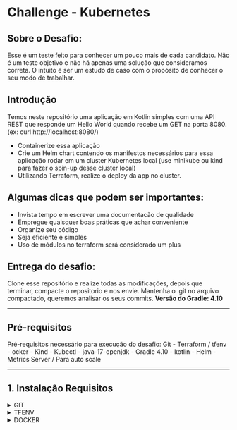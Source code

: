 # Challenge - Kubernetes

## Sobre o Desafio: 

Esse é um teste feito para conhecer um pouco mais de cada candidato. 
Não é um teste objetivo e não há apenas uma solução que consideramos correta. 
O intuito é ser um estudo de caso com o propósito de conhecer o seu modo de trabalhar.

## Introdução

Temos neste repositório uma aplicação em Kotlin simples com uma API REST que responde um Hello World quando recebe um GET na porta 8080. (ex: curl http://localhost:8080/)

* Containerize essa aplicação
* Crie um Helm chart contendo os manifestos necessários para essa aplicação rodar em um cluster Kubernetes local (use minikube ou kind para fazer o spin-up desse cluster local)
* Utilizando Terraform, realize o deploy da app no cluster.

## Algumas dicas que podem ser importantes:

* Invista tempo em escrever uma documentacão de qualidade
* Empregue quaisquer boas práticas que achar conveniente 
* Organize seu código
* Seja eficiente e simples
* Uso de módulos no terraform será considerado um plus

## Entrega do desafio:

Clone esse repositório e realize todas as modificações, depois que terminar, compacte o repositorio e nos envie. Mantenha o .git no arquivo compactado, queremos analisar os seus commits.
 **Versão do Gradle: 4.10**

---

## **Pré-requisitos**

Pré-requisitos necessário para execução do desafio:
 Git - Terraform / tfenv - ocker - Kind - Kubectl - java-17-openjdk - Gradle 4.10 - kotlin - Helm -  Metrics Server / Para auto scale

---

## **1. Instalação Requisitos**
<details>
<summary>GIT</summary>

1. Comando para instalação:
   ```bash
   sudo dnf install git -y
   ```
2. Validação:
   ```bash
   git --version
   ```
</details>
<details>
<summary>TFENV</summary>

1. Comando para instalação:
   ```bash
   Baixando o Tfenv:
   git clone https://github.com/tfutils/tfenv.git ~/.tfenv
   ```
2. Configuramdp:
   ```bash
   Adicionando a variavel de ambiente no bash_profile para poder chamar de qualquer diretório:
   echo 'export PATH="$HOME/.tfenv/bin:$PATH"' >> ~/.bash_profile
   ```
3. Auternativa para configurar:
   ```bash
   Auternativa ao bash profile:
   sudo ln -s ~/.tfenv/bin/* /usr/local/bin
   ```
4. Comando para instalação:
   ```bash
   tfenv -v
   ```
</details>
<details>
<summary>DOCKER</summary>

1. Adicione o repositório do Docker:
   ```bash
   sudo dnf config-manager --add-repo https://download.docker.com/linux/centos/docker-ce.repo
   ```
2. Com o repositório adicionado, instale o Docker, que é composto de três pacotes::
   ```bash
   sudo dnf install docker-ce docker-ce-cli containerd.io -y 
   ```
3. Após a conclusão da instalação, inicie o daemon do Docker e coloque na inicilização automatica::
   ```bash
   sudo systemctl start docker
   sudo systemctl enable docker
   sudo systemctl status docker
   ```
4. Executando o comando Docker sem Sudo (opcional):
   ```bash 
   Executando o comando Docker sem Sudo (opcional)
   Se você quiser evitar digitar sudo sempre que executar o comando docker, adicione seu nome de usuário ao grupo docker:
   sudo usermod -aG docker $(whoami)

   Se você precisar adicionar um usuário ao dockergrupo no qual não está logado, declare esse nome de usuário explicitamente usando:
   sudo usermod -aG docker nome_de_usuário_aqui
   ```
5. Ativando usuario sem root:
   ```bash
   OBS: Após a ação acime e necessario reiniciar o terminal.
   ```








































